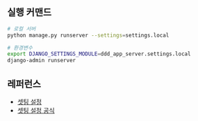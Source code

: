 
## 실행 커맨드
```bash
# 로컬 서버
python manage.py runserver --settings=settings.local

# 환경변수
export DJANGO_SETTINGS_MODULE=ddd_app_server.settings.local
django-admin runserver
```

## 레퍼런스
- [셋팅 설정](https://djangostars.com/blog/configuring-django-settings-best-practices/)
- [셋팅 설정 공식](https://docs.djangoproject.com/en/5.1/topics/settings/)
